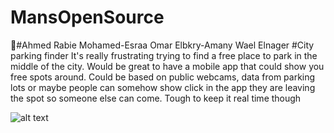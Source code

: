# MansOpenSource
#ِAhmed Rabie Mohamed-Esraa Omar Elbkry-Amany Wael Elnager
#City parking finder
It's really frustrating trying to find a free place to park in the middle of the city. Would be great to have a mobile app that could show you free spots around. Could be based on public webcams, data from parking lots or maybe people can somehow show click in the app they are leaving the spot so someone else can come. Tough to keep it real time though

![alt text](https://unsplash.com/photos/5Qwz2KyfIBE)
